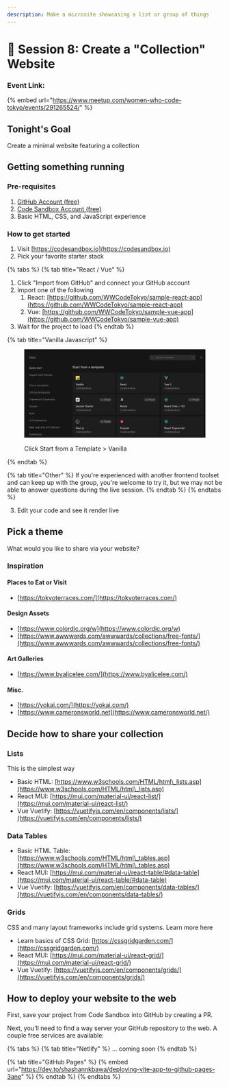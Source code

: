 ```yaml
---
description: Make a microsite showcasing a list or group of things
---
```


# 🍡 Session 8: Create a "Collection" Website

### Event Link:

{% embed url="https://www.meetup.com/women-who-code-tokyo/events/291265524/" %}

## Tonight's Goal

Create a minimal website featuring a collection

## Getting something running

### Pre-requisites

1. [GitHub Account (free)](https://github.com/join)
2. [Code Sandbox Account (free)](https://codesandbox.io)
3. Basic HTML, CSS, and JavaScript experience

### How to get started

1. Visit [https://codesandbox.io](https://codesandbox.io)
2. Pick your favorite starter stack

{% tabs %}
{% tab title="React / Vue" %}
1. Click "Import from GitHub" and connect your GitHub account
2. Import one of the following
   1. React: [https://github.com/WWCodeTokyo/sample-react-app](https://github.com/WWCodeTokyo/sample-react-app)
   2. Vue: [https://github.com/WWCodeTokyo/sample-vue-app](https://github.com/WWCodeTokyo/sample-vue-app)
3. Wait for the project to load
{% endtab %}

{% tab title="Vanilla Javascript" %}
<figure><img src="../.gitbook/assets/Screenshot 2023-02-19 at 2.55.22 PM.jpg" alt=""><figcaption><p>Click Start from a Template > Vanilla</p></figcaption></figure>
{% endtab %}

{% tab title="Other" %}
If you're experienced with another frontend toolset and can keep up with the group, you're welcome to try it, but we may not be able to answer questions during the live session.
{% endtab %}
{% endtabs %}

3. Edit your code and see it render live

## Pick a theme

What would you like to share via your website?&#x20;

### Inspiration

#### Places to Eat or Visit

* [https://tokyoterraces.com/](https://tokyoterraces.com/)

#### Design Assets

* [https://www.colordic.org/w](https://www.colordic.org/w)
* [https://www.awwwards.com/awwwards/collections/free-fonts/](https://www.awwwards.com/awwwards/collections/free-fonts/)

#### Art Galleries

* [https://www.byalicelee.com/](https://www.byalicelee.com/)

#### Misc.

* [https://yokai.com/](https://yokai.com/)
* [https://www.cameronsworld.net](https://www.cameronsworld.net/)

## Decide how to share your collection

### Lists

This is the simplest way

* Basic HTML: [https://www.w3schools.com/HTML/html\_lists.asp](https://www.w3schools.com/HTML/html\_lists.asp)
* React MUI: [https://mui.com/material-ui/react-list/](https://mui.com/material-ui/react-list/)
* Vue Vuetify: [https://vuetifyjs.com/en/components/lists/](https://vuetifyjs.com/en/components/lists/)

### Data Tables

* Basic HTML Table: [https://www.w3schools.com/HTML/html\_tables.asp](https://www.w3schools.com/HTML/html\_tables.asp)
* React MUI: [https://mui.com/material-ui/react-table/#data-table](https://mui.com/material-ui/react-table/#data-table)
* Vue Vuetify: [https://vuetifyjs.com/en/components/data-tables/](https://vuetifyjs.com/en/components/data-tables/)

### Grids

CSS and many layout frameworks include grid systems. Learn more here

* Learn basics of CSS Grid: [https://cssgridgarden.com/](https://cssgridgarden.com/)
* React MUI: [https://mui.com/material-ui/react-grid/](https://mui.com/material-ui/react-grid/)
* Vue Vuetify: [https://vuetifyjs.com/en/components/grids/](https://vuetifyjs.com/en/components/grids/)

## How to deploy your website to the web

First, save your project from Code Sandbox into GitHub by creating a PR.

Next, you'll need to find a way server your GitHub repository to the web. A couple free services are available:

{% tabs %}
{% tab title="Netlify" %}
... coming soon
{% endtab %}

{% tab title="GitHub Pages" %}
{% embed url="https://dev.to/shashannkbawa/deploying-vite-app-to-github-pages-3ane" %}
{% endtab %}
{% endtabs %}
